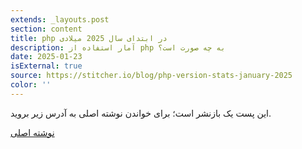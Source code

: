 ```yaml
---
extends: _layouts.post
section: content
title: php در ابتدای سال 2025 میلادی
description: آمار استفاده از php به چه صورت است؟
date: 2025-01-23
isExternal: true
source: https://stitcher.io/blog/php-version-stats-january-2025
color: ''
---
```


این پست یک بازنشر است؛ برای خواندن نوشته اصلی به آدرس زیر بروید.

[نوشته اصلی](https://stitcher.io/blog/php-version-stats-january-2025)